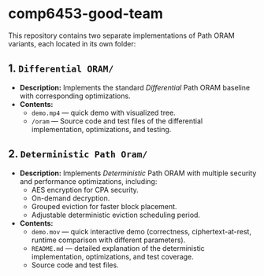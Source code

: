 # comp6453-good-team

This repository contains two separate implementations of Path ORAM variants, each located in its own folder:

## 1. `Differential ORAM/`
- **Description:** Implements the standard *Differential* Path ORAM baseline with corresponding optimizations.
- **Contents:**
  - `demo.mp4` — quick demo with visualized tree.
  - `/oram` — Source code and test files of the differential implementation, optimizations, and testing.

## 2. `Deterministic Path Oram/`
- **Description:** Implements *Deterministic* Path ORAM with multiple security and performance optimizations, including:
  - AES encryption for CPA security.
  - On-demand decryption.
  - Grouped eviction for faster block placement.
  - Adjustable deterministic eviction scheduling period.
- **Contents:**
  - `demo.mov` — quick interactive demo (correctness, ciphertext-at-rest, runtime comparison with different parameters).
  - `README.md` — detailed explanation of the deterministic implementation, optimizations, and test coverage.
  - Source code and test files.

